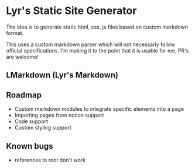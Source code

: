 # Lyr's Static Site Generator

The idea is to generate static html, css, js files based on custom markdown format.

This uses a custom markdown parser which will not necessarly follow official specifications. I'm making it to the point that it is usable for me, PR's are welcome!

## LMarkdown (Lyr's Markdown)


## Roadmap
- Custom markdown modules to integrate specific elements into a page
- Importing pages from notion support
- Code support
- Custom styling support

## Known bugs
- references to root don't work 
